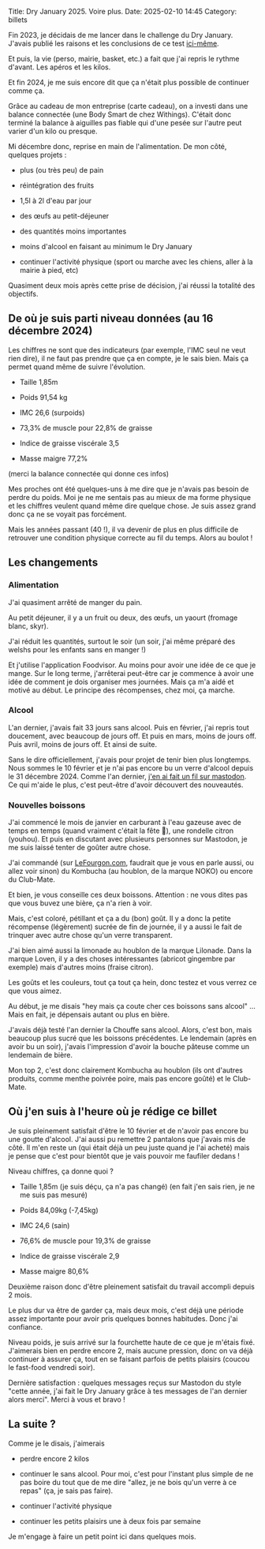 Title: Dry January 2025. Voire plus.
Date: 2025-02-10 14:45
Category: billets

Fin 2023, je décidais de me lancer dans le challenge du Dry January. J'avais publié les raisons et les conclusions de ce test [ici-même](<https://nicolas.loeuillet.org/billets/2024/02/01/dry-january-2024/> "ici-même").

Et puis, la vie (perso, mairie, basket, etc.) a fait que j'ai repris le rythme d'avant. Les apéros et les kilos.

Et fin 2024, je me suis encore dit que ça n'était plus possible de continuer comme ça.

Grâce au cadeau de mon entreprise (carte cadeau), on a investi dans une balance connectée (une Body Smart de chez Withings). C'était donc terminé la balance à aiguilles pas fiable qui d'une pesée sur l'autre peut varier d'un kilo ou presque.

Mi décembre donc, reprise en main de l'alimentation. De mon côté, quelques projets :

- plus (ou très peu) de pain

- réintégration des fruits

- 1,5l à 2l d'eau par jour

- des œufs au petit-déjeuner

- des quantités moins importantes

- moins d'alcool en faisant au minimum le Dry January

- continuer l'activité physique (sport ou marche avec les chiens, aller à la mairie à pied, etc)

Quasiment deux mois après cette prise de décision, j'ai réussi la totalité des objectifs.

## De où je suis parti niveau données (au 16 décembre 2024)

Les chiffres ne sont que des indicateurs (par exemple, l'IMC seul ne veut rien dire), il ne faut pas prendre que ça en compte, je le sais bien. Mais ça permet quand même de suivre l'évolution.

- Taille 1,85m

- Poids 91,54 kg

- IMC 26,6 (surpoids)

- 73,3% de muscle pour 22,8% de graisse

- Indice de graisse viscérale 3,5

- Masse maigre 77,2%

(merci la balance connectée qui donne ces infos)

Mes proches ont été quelques-uns à me dire que je n'avais pas besoin de perdre du poids. Moi je ne me sentais pas au mieux de ma forme physique et les chiffres veulent quand même dire quelque chose. Je suis assez grand donc ça ne se voyait pas forcément.

Mais les années passant (40 !), il va devenir de plus en plus difficile de retrouver une condition physique correcte au fil du temps. Alors au boulot !

## Les changements

### Alimentation

J'ai quasiment arrêté de manger du pain.

Au petit déjeuner, il y a un fruit ou deux, des œufs, un yaourt (fromage blanc, skyr).

J'ai réduit les quantités, surtout le soir (un soir, j'ai même préparé des welshs pour les enfants sans en manger !)

Et j'utilise l'application Foodvisor. Au moins pour avoir une idée de ce que je mange. Sur le long terme, j'arrêterai peut-être car je commence à avoir une idée de comment je dois organiser mes journées. Mais ça m'a aidé et motivé au début. Le principe des récompenses, chez moi, ça marche.

### Alcool

L'an dernier, j'avais fait 33 jours sans alcool. Puis en février, j'ai repris tout doucement, avec beaucoup de jours off. Et puis en mars, moins de jours off. Puis avril, moins de jours off. Et ainsi de suite.

Sans le dire officiellement, j'avais pour projet de tenir bien plus longtemps. Nous sommes le 10 février et je n'ai pas encore bu un verre d'alcool depuis le 31 décembre 2024. Comme l'an dernier, [j'en ai fait un fil sur mastodon](<https://piaille.fr/@nicosomb/113735382107757387> "j'en ai fait un fil sur mastodon"). Ce qui m'aide le plus, c'est peut-être d'avoir découvert des nouveautés.

### Nouvelles boissons

J'ai commencé le mois de janvier en carburant à l'eau gazeuse avec de temps en temps (quand vraiment c'était la fête 🥳), une rondelle citron (youhou). Et puis en discutant avec plusieurs personnes sur Mastodon, je me suis laissé tenter de goûter autre chose.

J'ai commandé (sur [LeFourgon.com](<https://www.lefourgon.com/> "LeFourgon.com"), faudrait que je vous en parle aussi, ou allez voir sinon) du Kombucha (au houblon, de la marque NOKO) ou encore du Club-Mate.

Et bien, je vous conseille ces deux boissons. Attention : ne vous dites pas que vous buvez une bière, ça n'a rien à voir.

Mais, c'est coloré, pétillant et ça a du (bon) goût. Il y a donc la petite récompense (légèrement) sucrée de fin de journée, il y a aussi le fait de trinquer avec autre chose qu'un verre transparent.

J'ai bien aimé aussi la limonade au houblon de la marque Lilonade. Dans la marque Loven, il y a des choses intéressantes (abricot gingembre par exemple) mais d'autres moins (fraise citron).

Les goûts et les couleurs, tout ça tout ça hein, donc testez et vous verrez ce que vous aimez.

Au début, je me disais "hey mais ça coute cher ces boissons sans alcool" ... Mais en fait, je dépensais autant ou plus en bière.

J'avais déjà testé l'an dernier la Chouffe sans alcool. Alors, c'est bon, mais beaucoup plus sucré que les boissons précédentes. Le lendemain (après en avoir bu un soir), j'avais l'impression d'avoir la bouche pâteuse comme un lendemain de bière.

Mon top 2, c'est donc clairement Kombucha au houblon (ils ont d'autres produits, comme menthe poivrée poire, mais pas encore goûté) et le Club-Mate.

## Où j'en suis à l'heure où je rédige ce billet

Je suis pleinement satisfait d'être le 10 février et de n'avoir pas encore bu une goutte d'alcool. J'ai aussi pu remettre 2 pantalons que j'avais mis de côté. Il m'en reste un (qui était déjà un peu juste quand je l'ai acheté) mais je pense que c'est pour bientôt que je vais pouvoir me faufiler dedans !

Niveau chiffres, ça donne quoi ?

- Taille 1,85m (je suis déçu, ça n'a pas changé) (en fait j'en sais rien, je ne me suis pas mesuré)

- Poids 84,09kg (-7,45kg)

- IMC 24,6 (sain)

- 76,6% de muscle pour 19,3% de graisse

- Indice de graisse viscérale 2,9

- Masse maigre 80,6%

Deuxième raison donc d'être pleinement satisfait du travail accompli depuis 2 mois.

Le plus dur va être de garder ça, mais deux mois, c'est déjà une période assez importante pour avoir pris quelques bonnes habitudes. Donc j'ai confiance.

Niveau poids, je suis arrivé sur la fourchette haute de ce que je m'étais fixé. J'aimerais bien en perdre encore 2, mais aucune pression, donc on va déjà continuer à assurer ça, tout en se faisant parfois de petits plaisirs (coucou le fast-food vendredi soir).

Dernière satisfaction : quelques messages reçus sur Mastodon du style "cette année, j'ai fait le Dry January grâce à tes messages de l'an dernier alors merci". Merci à vous et bravo !

## La suite ?

Comme je le disais, j'aimerais

- perdre encore 2 kilos

- continuer le sans alcool. Pour moi, c'est pour l'instant plus simple de ne pas boire du tout que de me dire "allez, je ne bois qu'un verre à ce repas" (ça, je sais pas faire).

- continuer l'activité physique

- continuer les petits plaisirs une à deux fois par semaine

Je m'engage à faire un petit point ici dans quelques mois.
